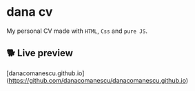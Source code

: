 # dana cv

My personal CV made with `HTML`, `Css` and `pure JS`.

## 🐕 Live preview

[danacomanescu.github.io] (https://github.com/danacomanescu/danacomanescu.github.io)

